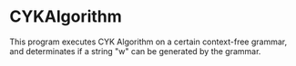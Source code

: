 # CYKAlgorithm

This program executes CYK Algorithm on a certain context-free grammar, and determinates if a string "w" can be generated by the grammar.


